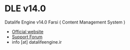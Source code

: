 # DLE v14.0
Datalife Engine v14.0 Farsi ( Content Management System )

- [Official website](http://www.datalifeengine.ir)  
- [Support Forum](http://forum.datalifeengine.ir)
- info [at] datalifeengine.ir